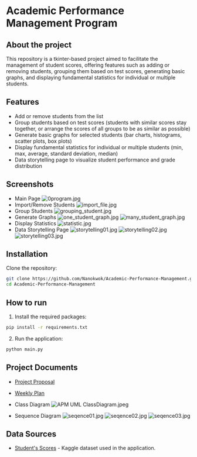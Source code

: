# Academic Performance Management Program
## About the project

This repository is a tkinter-based project aimed to facilitate the management of student scores, 
offering features such as adding or removing students, 
grouping them based on test scores, generating basic graphs, and displaying fundamental statistics for individual or 
multiple students.

## Features

- Add or remove students from the list
- Group students based on test scores (students with similar scores stay together, or arrange the scores of all groups to be as similar as possible)
- Generate basic graphs for selected students (bar charts, histograms, scatter plots, box plots)
- Display fundamental statistics for individual or multiple students (min, max, average, standard deviation, median)
- Data storytelling page to visualize student performance and grade distribution

## Screenshots
- Main Page
![0program.jpg](pictures%2Fscreenshots%2F0program.jpg)
- Import/Remove Students
![import_file.jpg](pictures%2Fscreenshots%2Fimport_file.jpg)
- Group Students
![grouping_student.jpg](pictures%2Fscreenshots%2Fgrouping_student.jpg)
- Generate Graphs
![one_student_graph.jpg](pictures%2Fscreenshots%2Fone_student_graph.jpg)
![many_student_graph.jpg](pictures%2Fscreenshots%2Fmany_student_graph.jpg)
- Display Statistics
![statistic.jpg](pictures%2Fscreenshots%2Fstatistic.jpg)
- Data Storytelling Page
![storytelling01.jpg](pictures%2Fscreenshots%2Fdata%2Fstorytelling01.jpg)
![storytelling02.jpg](pictures%2Fscreenshots%2Fdata%2Fstorytelling02.jpg)
![storytelling03.jpg](pictures%2Fscreenshots%2Fdata%2Fstorytelling03.jpg)

## Installation

Clone the repository:
```bash
git clone https://github.com/Nanokwok/Academic-Performance-Management.git
cd Academic-Performance-Management
```

## How to run

1. Install the required packages:
```bash
pip install -r requirements.txt
```
2. Run the application:
```bash
python main.py
```

## Project Documents

- [Project Proposal](https://docs.google.com/document/d/11R-iiaoxBM3uOUnmBL-wqdtW7__TCA-o9l3oWIvOjXE/edit?usp=sharing)
- [Weekly Plan](https://github.com/Nanokwok/Academic-Performance-Management/wiki/Weekly-Plan)
- Class Diagram
![APM UML ClassDiagram.jpeg](pictures%2FClass%20diagram%2FAPM%20UML%20ClassDiagram.jpeg)

- Sequence Diagram
![seqence01.jpg](pictures%2FSeqence%20diagram%2Fseqence01.jpg)
![seqence02.jpg](pictures%2FSeqence%20diagram%2Fseqence02.jpg)
![seqence03.jpg](pictures%2FSeqence%20diagram%2Fseqence03.jpg)

## Data Sources

- [Student's Scores](https://www.kaggle.com/datasets/yapwh1208/students-score) - Kaggle dataset used in the application.